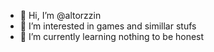 - 👋 Hi, I’m @altorzzin
- 👀 I’m interested in games and simillar stufs
- 🌱 I’m currently learning nothing to be honest

<!---
altorzzin/altorzzin is a ✨ special ✨ repository because its `README.md` (this file) appears on your GitHub profile.
You can click the Preview link to take a look at your changes.
--->
